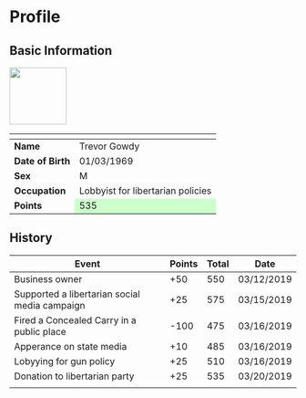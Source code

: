 # Profile
## Basic Information
<img style="width:100px" src="./image1.png" />
<table class="table table-striped table-bordered">
<thead>
<tr>
<th></th>
<th></th>
</tr>
</thead>
<tbody>
<tr>
<td><strong>Name</strong></td>
<td>Trevor Gowdy</td>
</tr>
<tr>
<td><strong>Date of Birth</strong></td>
<td>01/03/1969</td>
</tr>
<tr>
<td><strong>Sex</strong></td>
<td>M</td>
</tr>
<tr>
<td><strong>Occupation</strong></td>
<td>Lobbyist for libertarian policies</td>
</tr>
<tr>
<td><strong>Points</strong></td>
<td bgcolor="#ccffcc">535</td>
</tr>
</tbody>
</table>

## History
<table class="table table-striped table-bordered">
<thead>
<tr>
<th>Event</th>
<th>Points</th>
<th>Total</th>
<th>Date</th>
</tr>
</thead>
<tbody>
<tr>
<td>Business owner</td>
<td>+50</td>
<td>550</td>
<td>03/12/2019</td>
</tr>
<tr>
<td>Supported a libertarian social media campaign</td>
<td>+25</td>
<td>575</td>
<td>03/15/2019</td>
</tr>
<tr>
<td>Fired a Concealed Carry in a public place</td>
<td>-100</td>
<td>475</td>
<td>03/16/2019</td>
</tr>
<tr>
<td>Apperance on state media</td>
<td>+10</td>
<td>485</td>
<td>03/16/2019</td>
</tr>
<tr>
<td>Lobyying for gun policy</td>
<td>+25</td>
<td>510</td>
<td>03/16/2019</td>
</tr>
<tr>
<td>Donation to libertarian party</td>
<td>+25</td>
<td>535</td>
<td>03/20/2019</td>
</tr>
<tr>
<td></td>
<td></td>
<td></td>
<td></td>
</tr>
</tbody>
</table>
